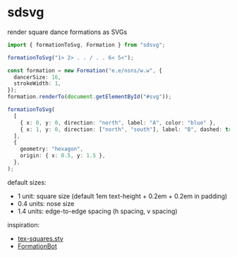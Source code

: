 # sdsvg

render square dance formations as SVGs

```ts
import { formationToSvg, Formation } from "sdsvg";

formationToSvg("1> 2> . . / . . 6< 5<");

const formation = new Formation("e.e/nsns/w.w", {
  dancerSize: 16,
  strokeWidth: 1,
});
formation.renderTo(document.getElementById("#svg"));

formationToSvg(
  [
    { x: 0, y: 0, direction: "north", label: "A", color: "blue" },
    { x: 1, y: 0, direction: ["north", "south"], label: "B", dashed: true },
  ],
  {
    geometry: "hexagon",
    origin: { x: 0.5, y: 1.5 },
  },
);
```

default sizes:
- 1 unit: square size (default 1em text-height + 0.2em + 0.2em in padding)
- 0.4 units: nose size
- 1.4 units: edge-to-edge spacing (h spacing, v spacing)

inspiration:
- [tex-squares.sty](https://www.mit.edu/~tech-squares/resources/tex/)
- [FormationBot](https://gitlab.com/tech-squares/formationbot)
